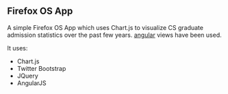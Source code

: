 ## Firefox OS App
A simple Firefox OS App which uses Chart.js to visualize CS graduate admission statistics over the past few years. [angular](http://www.angularjs.org) views have been used.

It uses:
* Chart.js
* Twitter Bootstrap
* JQuery
* AngularJS
